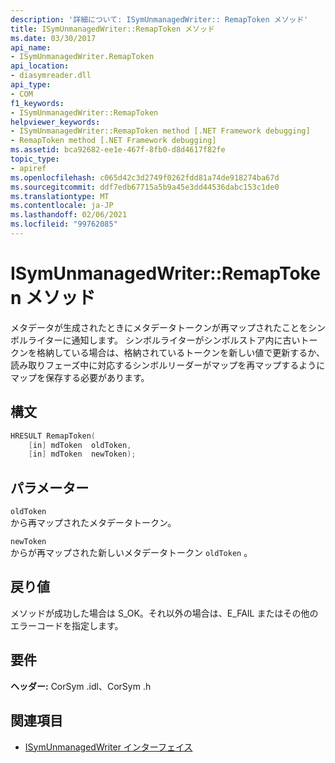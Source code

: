 ```yaml
---
description: '詳細について: ISymUnmanagedWriter:: RemapToken メソッド'
title: ISymUnmanagedWriter::RemapToken メソッド
ms.date: 03/30/2017
api_name:
- ISymUnmanagedWriter.RemapToken
api_location:
- diasymreader.dll
api_type:
- COM
f1_keywords:
- ISymUnmanagedWriter::RemapToken
helpviewer_keywords:
- ISymUnmanagedWriter::RemapToken method [.NET Framework debugging]
- RemapToken method [.NET Framework debugging]
ms.assetid: bca92682-ee1e-467f-8fb0-d8d4617f82fe
topic_type:
- apiref
ms.openlocfilehash: c065d42c3d2749f0262fdd81a74de918274ba67d
ms.sourcegitcommit: ddf7edb67715a5b9a45e3dd44536dabc153c1de0
ms.translationtype: MT
ms.contentlocale: ja-JP
ms.lasthandoff: 02/06/2021
ms.locfileid: "99762085"
---
```

# <a name="isymunmanagedwriterremaptoken-method"></a>ISymUnmanagedWriter::RemapToken メソッド

メタデータが生成されたときにメタデータトークンが再マップされたことをシンボルライターに通知します。 シンボルライターがシンボルストア内に古いトークンを格納している場合は、格納されているトークンを新しい値で更新するか、読み取りフェーズ中に対応するシンボルリーダーがマップを再マップするようにマップを保存する必要があります。  
  
## <a name="syntax"></a>構文  
  
```cpp  
HRESULT RemapToken(  
    [in] mdToken  oldToken,  
    [in] mdToken  newToken);  
```  
  
## <a name="parameters"></a>パラメーター  

 `oldToken`  
 から再マップされたメタデータトークン。  
  
 `newToken`  
 からが再マップされた新しいメタデータトークン `oldToken` 。  
  
## <a name="return-value"></a>戻り値  

 メソッドが成功した場合は S_OK。それ以外の場合は、E_FAIL またはその他のエラーコードを指定します。  
  
## <a name="requirements"></a>要件  

 **ヘッダー:** CorSym .idl、CorSym .h  
  
## <a name="see-also"></a>関連項目

- [ISymUnmanagedWriter インターフェイス](isymunmanagedwriter-interface.md)
